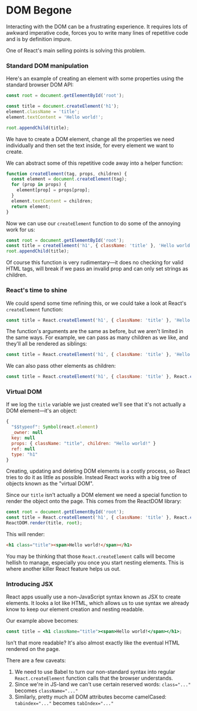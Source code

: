 # DOM Begone

Interacting with the DOM can be a frustrating experience. It requires lots of awkward imperative code, forces you to write many lines of repetitive code and is by definition impure.

One of React's main selling points is solving this problem.

### Standard DOM manipulation

Here's an example of creating an element with some properties using the standard browser DOM API:

```js
const root = document.getElementById('root');

const title = document.createElement('h1');
element.className = 'title';
element.textContent = 'Hello world!';

root.appendChild(title);
```

We have to create a DOM element, change all the properties we need individually and then set the text inside, for every element we want to create.

We can abstract some of this repetitive code away into a helper function:

```js
function createElement(tag, props, children) {
  const element = document.createElement(tag);
  for (prop in props) {
    element[prop] = props[prop];
  }
  element.textContent = children;
  return element;
}
```

Now we can use our `createElement` function to do some of the annoying work for us:

```js
const root = document.getElementById('root');
const title = createElement('h1', { className: 'title' }, 'Hello world!');
root.appendChild(title);
```

Of course this function is very rudimentary—it does no checking for valid HTML tags, will break if we pass an invalid prop and can only set strings as children.

### React's time to shine

We could spend some time refining this, or we could take a look at React's `createElement` function:

```js
const title = React.createElement('h1', { className: 'title' }, 'Hello world!');
```

The function's arguments are the same as before, but we aren't limited in the same ways. For example, we can pass as many children as we like, and they'll all be rendered as siblings:

```js
const title = React.createElement('h1', { className: 'title' }, 'Hello world!', 'This will be another text node');
```

We can also pass other elements as children:

```js
const title = React.createElement('h1', { className: 'title' }, React.createElement('span', {}, 'Hello world!'));
```

### Virtual DOM

If we log the `title` variable we just created we'll see that it's not actually a DOM element—it's an object:

```js
{
  "$$typeof": Symbol(react.element)
  _owner: null
  key: null
  props: { className: "title", children: "Hello world!" }
  ref: null
  type: "h1"
}
```

Creating, updating and deleting DOM elements is a costly process, so React tries to do it as little as possible. Instead React works with a big tree of objects known as the "virtual DOM".

Since our `title` isn't actually a DOM element we need a special function to render the object onto the page. This comes from the ReactDOM library:

```js
const root = document.getElementById('root');
const title = React.createElement('h1', { className: 'title' }, React.createElement('span', {}, 'Hello world!'));
ReactDOM.render(title, root);
```

This will render:

```html
<h1 class="title"><span>Hello world!</span></h1>
```

You may be thinking that those `React.createElement` calls will become hellish to manage, especially you once you start nesting elements. This is where another killer React feature helps us out.

### Introducing JSX

React apps usually use a non-JavaScript syntax known as JSX to create elements. It looks a lot like HTML, which allows us to use syntax we already know to keep our element creation and nesting readable.

Our example above becomes:

```jsx
const title = <h1 className="title"><span>Hello world!</span></h1>;
```

Isn't that more readable? It's also almost exactly like the eventual HTML rendered on the page.

There are a few caveats:

1) We need to use Babel to turn our non-standard syntax into regular `React.createElement` function calls that the browser understands.
2) Since we're in JS-land we can't use certain reserved words: `class="..."` becomes `className="..."`
3) Similarly, pretty much all DOM attributes become camelCased: `tabindex="..."` becomes `tabIndex="..."`

